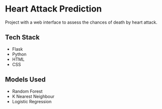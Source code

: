 # Heart Attack Prediction

Project with a web interface to assess the chances of death  by heart attack. 

## Tech Stack
- Flask
- Python
- HTML
- CSS

## Models Used

- Random Forest
- K Nearest Neighbour
- Logistic Regression




